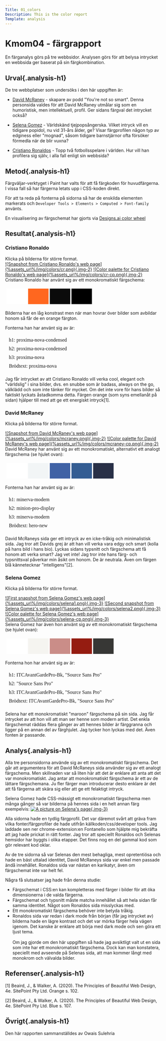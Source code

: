```yaml
---
Title: 01_colors
Description: This is the color report
Template: analysis
---
```

Kmom04 - färgrapport
=======================


En färganalys görs på tre webbsidor. Analysen görs för att belysa intrycket en webbsida ger baserat på sin färgkombination.

Urval{.analysis-h1}
-----------------------
De tre webbplatser som undersöks i den här uppgiften är:

* [David McRaney](https://www.davidmcraney.com/) - skapare av podd "You're not so smart". Denna personsida valdes för att David McRaney utmålar sig som en humoristisk, men intellektuell, profil. Ger sidans färgval det intrycket också?

* [Selena Gomez](https://www.selenagomez.com/#/) - Världskänd tjejpopsångerska. Vilket intryck vill en tidigare popidol, nu vid 31-års ålder, ge? Visar färgprofilen någon typ av edginess eller "mognad", såsom tidigare barnstjärnor ofta försöker förmedla när de blir vuxna?

* [Cristiano Ronaldos](https://www.cristianoronaldo.com/#cr7) - Topp två fotbollsspelare i världen. Hur vill han profilera sig själv, i alla fall enligt sin webbsida?

Metod{.analysis-h1}
-----------------------
Färgväljar-verktyget i Paint har valts för att få färgkoden för huvudfärgerna. I vissa fall så har färgerna letats upp i CSS-koden direkt.

För att ta reda på fonterna på sidorna så har de enskilda elementen markerats och `Developer Tools > Elements > Computed > Font-family` använts.

En visualisering av färgschemat har gjorts via [Designs.ai color wheel](https://designs.ai/colors/color-wheel)


Resultat{.analysis-h1}
-----------------------
<h3 class="analysis-h3">Cristiano Ronaldo</h3>
<div class="analysis-container" markdown="1">
Klicka på bilderna för större format.
<div class="analysis-row" markdown="1">
<a href="%assets_url%/img/colors/cr.png" class="analysis-img">![Snapshot from Cristiano Ronaldo's web page](%assets_url%/img/colors/cr.png){.img-2}</a>
<a href="%assets_url%/img/colors/cr-cp.png" class="analysis-img">![Color palette for Cristiano Ronaldo's web page](%assets_url%/img/colors/cr-cp.png){.img-2}</a>
</div>
Cristiano Ronaldo har använt sig av ett monokromatiskt färgschema: 
<table style="border-spacing: 4px; border-collapse: separate">
<tr>
<td style="height: 50px; width: 50px; background-color: #fff">
<td style="height: 50px; width: 50px; background-color: #ff671f">
<td style="height: 50px; width: 50px; background-color: #0b0b0b">
<td style="height: 50px; width: 50px; background-color: #000000">
</tr>
</table>
Bilderna har en låg konstrast men när man hovrar över bilder som avbildar honom så får de en orange färgton.

Fonterna han har använt sig av är:
<table style="border-spacing: 4px; border-collapse: separate">
<tr>
<td style="font-family:proxima-nova-condensed">h1: proxima-nova-condensed</td>
</tr>
<tr>
<td style="font-family:proxima-nova-condensed">h2: proxima-nova-condensed</td>
</tr>
<tr>
<td style="font-family:proxima-nova" class="text">h3: proxima-nova</td>
</tr>
<tr>
<td style="font-family:proxima-nova">Brödtext: proxima-nova</td>
</tr>
</table>
Jag får intrycket av att Cristiano Ronaldo vill verka cool, elegant och "världslig" i sina bilder, dvs. en snubbe som är badass, always on the go, välklädd och som inte tänker för mycket. Om det inte vore för hans bilder så faktiskt lyckats åstadkomma detta. Färgen orange (som syns emellanåt på sidan) hjälper till med att ge ett energiskt intryck[1].

</div>

<h3 class="analysis-h3">David McRaney</h3>
<div class="analysis-container" markdown="1">

Klicka på bilderna för större format.
<div class="analysis-row" markdown="1">
<a href="%assets_url%/img/colors/mcraney.png" class="analysis-img">![Snapshot from David McRaney's web page](%assets_url%/img/colors/mcraney.png){.img-2}</a>
<a href="%assets_url%/img/colors/mcraney-cp.png" class="analysis-img">![Color palette for David McRaney's web page](%assets_url%/img/colors/mcraney-cp.png){.img-2}</a>
</div>
David McRaney har använt sig av ett monokromatiskt, alternativt ett analogt färgschema (se hjulet ovan): 
<table style="border-spacing: 4px; border-collapse: separate">
<tr>
<td style="height: 50px; width: 50px; background-color: #fff">
<td style="height: 50px; width: 50px; background-color: #f2f5f6">
<td style="height: 50px; width: 50px; background-color: #4062a5">
<td style="height: 50px; width: 50px; background-color: #345d93">
<td style="height: 50px; width: 50px; background-color: #293047">
</tr>
</table>

Fonterna han har använt sig av är:
<table style="border-spacing: 4px; border-collapse: separate">
<tr>
<td style="font-family:minerva-modern">h1: minerva-modern</td>
</tr>
<tr>
<td style="font-family:minion-pro-display">h2: minion-pro-display</td>
</tr>
<tr>
<td style="font-family:minerva-modern">h3: minerva-modern</td>
</tr>
<tr>
<td style="font-family:hero-new">Brödtext: hero-new</td>
</tr>
</table>
David McRaneys sida ger ett intryck av en icke-tråkig och minimalistisk sida. Jag tror att Davids grej är att han vill verka vara edgy och smart (kolla på hans bild i hans bio). Lyckas sidans typsnitt och färgschema att få honom att verka smart? Jag vet inte! Jag tror inte hans färg- och typsnittsval påverkar min åsikt om honom. De är neutrala. Även om färgen blå kännetecknar "intelligens"[2].
</div>

<h3 class="analysis-h3">Selena Gomez</h3>
<div class="analysis-container" markdown="1">

Klicka på bilderna för större format.
<div class="analysis-row" markdown="1">
<a href="%assets_url%/img/colors/selena1.png" class="analysis-img">![First snapshot from Selena Gomez's web page](%assets_url%/img/colors/selena1.png){.img-3}</a>
<a href="%assets_url%/img/colors/selena2.png" class="analysis-img">![Second snapshot from Selena Gomez's web page](%assets_url%/img/colors/selena2.png){.img-3}</a>
<a href="%assets_url%/img/colors/selena-cp.png" class="analysis-img">![Color palette for Selena Gomez's web page](%assets_url%/img/colors/selena-cp.png){.img-3}</a>
</div>
Selena Gomez har även hon använt sig av ett monokromatiskt färgschema (se hjulet ovan): 
<table style="border-spacing: 4px; border-collapse: separate">
<tr>
<td style="height: 50px; width: 50px; background-color: #fff">
<td style="height: 50px; width: 50px; background-color: #f5f4f0">
<td style="height: 50px; width: 50px; background-color: #ca8d88">
<td style="height: 50px; width: 50px; background-color: #951c11">
<td style="height: 50px; width: 50px; background-color: #373735">
</tr>
</table>

Fonterna hon har använt sig av är:
<table style="border-spacing: 4px; border-collapse: separate">
<tr>
<td style="font-family:ITCAvantGardePro-Bk, 'Source Sans Pro'">h1: ITCAvantGardePro-Bk, "Source Sans Pro"</td>
</tr>
<tr>
<td style="font-family:'Source Sans Pro'">h2: "Source Sans Pro"
</td>
</tr>
<tr>
<td style="font-family:ITCAvantGardePro-Bk, 'Source Sans Pro'">h3: ITCAvantGardePro-Bk, "Source Sans Pro"</td>
</tr>
<tr>
<td style="font-family:ITCAvantGardePro-Bk, 'Source Sans Pro'">Brödtext: ITCAvantGardePro-Bk, "Source Sans Pro"</td>
</tr>
</table>
Selena har ett monokromatiskt "maroon" färgschema på sin sida. Jag får intrycket av att hon vill att man ser henne som modern artist. Det enkla färgschemat räddas flera gånger av att hennes bilder är färggranna och ligger på en annan del av färghjulet. Jag tycker hon lyckas med det. Även fonten är passande.
</div>

Analys{.analysis-h1}
-----------------------

Alla tre personsidorna använde sig av ett monokromatiskt färgschema. Det går att argumentera för att David McRaneys sida använder sig av ett analogt färgschema. Men skillnaden var så liten här att det är enklare att anta att det var monokromatiskt. Jag antar att monokromatiskt färgschema är ett av de lättare färgschemana. Ju fler färger man introducerar desto enklare är det att få färgerna att skära sig eller att ge ett felaktigt intryck. 


Selena Gomez hade CSS-mässigt ett monokromatiskt färgschema men många gånger så var bilderna på hennes sida i en helt annan färg exempelvis:
<a href="%assets_url%/img/colors/selena-page.png" class="analysis-img">![A picture on Selena's page](%assets_url%/img/colors/selena-page.png){.img-3}</a>

Alla sidorna hade en tydlig färgprofil. Det var däremot svårt att gräva fram vilka fonter/färgprofiler de hade utifrån källkoden/css/developer tools. Jag laddade sen ner chrome-extension:en Fontanello som hjälpte mig bekräfta att jag hade prickat in rätt fonter. Jag tror att speciellt Ronaldos och Selenas hemsidor har byggts i olika etapper. Det finns nog en del gammal kod som gör relevant kod oklar.

Av de tre sidorna så var Selenas den mest behagliga, mest opretentiösa och hade en bäst uttalad identitet, David McRaneys sida var enkel men passade ändå innehållet. Ronaldos sida var nästan en karikatyr, även om färgschemat inte var helt fel. 

Några få slutsatser jag hade från denna studie:
* Färgschemat i CSS:en kan kompletteras med färger i bilder för att öka dimensionerna i de valda färgerna.
* Färgschemat och typsnitt måste matcha innehållet så att hela sidan får samma identitet. Något som Ronaldos sida misslyckas med.
* Ett monokromatiskt färgschema behöver inte betyda tråkig.
* Ronaldos sida var redan i dark mode från början (får jag intrycket av) bilderna hade en lägre kontrast och det var mörka färger hela vägen igenom. Det kanske är enklare att börja med dark mode och sen göra ett ljust tema.
<br><br>
Om jag gjorde om den här uppgiften så hade jag avsiktligt valt ut en sida som inte har ett monokromatiskt färgschema. Dock kan man konstatera, speciellt med avseende på Selenas sida, att man kommer långt med monokrom och välvalda bilder.

Referenser{.analysis-h1}
-----------------------
[1] Beaird, J., & Walker, A. (2020). The Principles of Beautiful Web Design, 4e. SitePoint Pty Ltd. Orange s. 102.

[2] Beaird, J., & Walker, A. (2020). The Principles of Beautiful Web Design, 4e. SitePoint Pty Ltd. Blue s. 107.

Övrigt{.analysis-h1}
-----------------------
Den här rapporten sammanställdes av Owais Sulehria